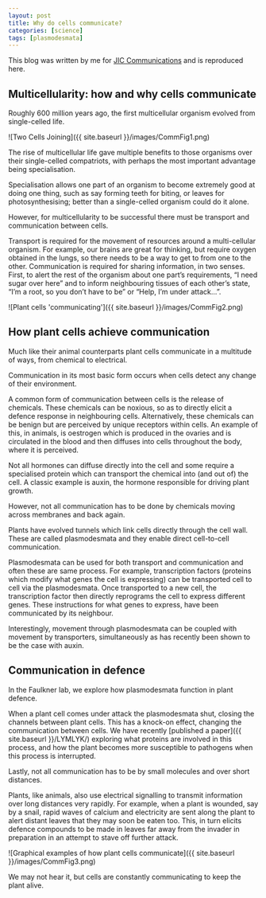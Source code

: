 ```yaml
---
layout: post
title: Why do cells communicate?
categories: [science]
tags: [plasmodesmata]
---
```

This blog was written by me for [JIC Communications](#) and is reproduced here.

## Multicellularity: how and why cells communicate

Roughly 600 million years ago, the first multicellular organism evolved from single-celled life.

![Two Cells Joining]({{ site.baseurl }}/images/CommFig1.png)

The rise of multicellular life gave multiple benefits to those organisms over their single-celled compatriots, with perhaps the most important advantage being specialisation.

Specialisation allows one part of an organism to become extremely good at doing one thing, such as say forming teeth for biting, or leaves for photosynthesising; better than a single-celled organism could do it alone.

However, for multicellularity to be successful there must be transport and communication between cells.

Transport is required for the movement of resources around a multi-cellular organism. For example, our brains are great for thinking, but require oxygen obtained in the lungs, so there needs to be a way to get to from one to the other. Communication is required for sharing information, in two senses. First, to alert the rest of the organism about one part’s requirements, “I need sugar over here” and to inform neighbouring tissues of each other’s state, “I’m a root, so you don’t have to be” or “Help, I’m under attack...”.

![Plant cells 'communicating']({{ site.baseurl }}/images/CommFig2.png)

## How plant cells achieve communication

Much like their animal counterparts plant cells communicate in a multitude of ways, from chemical to electrical.

Communication in its most basic form occurs when cells detect any change of their environment.

A common form of communication between cells is the release of chemicals. These chemicals can be noxious, so as to directly elicit a defence response in neighbouring cells. Alternatively, these chemicals can be benign but are perceived by unique receptors within cells. An example of this, in animals, is oestrogen which is produced in the ovaries and is circulated in the blood and then diffuses into cells throughout the body, where it is perceived.

Not all hormones can diffuse directly into the cell and some require a specialised protein which can transport the chemical into (and out of) the cell. A classic example is auxin, the hormone responsible for driving plant growth.

However, not all communication has to be done by chemicals moving across membranes and back again.

Plants have evolved tunnels which link cells directly through the cell wall. These are called plasmodesmata and they enable direct cell-to-cell communication.

Plasmodesmata can be used for both transport and communication and often these are same process. For example, transcription factors (proteins which modify what genes the cell is expressing) can be transported cell to cell via the plasmodesmata. Once transported to a new cell, the transcription factor then directly reprograms the cell to express different genes. These instructions for what genes to express, have been communicated by its neighbour.

Interestingly, movement through plasmodesmata can be coupled with movement by transporters, simultaneously as has recently been shown to be the case with auxin.

## Communication in defence
In the Faulkner lab, we explore how plasmodesmata function in plant defence.

When a plant cell comes under attack the plasmodesmata shut, closing the channels between plant cells. This has a knock-on effect, changing the communication between cells. We have recently [published a paper]({{ site.baseurl }}/LYMLYK/) exploring what proteins are involved in this process, and how the plant becomes more susceptible to pathogens when this process is interrupted.

Lastly, not all communication has to be by small molecules and over short distances.

Plants, like animals, also use electrical signalling to transmit information over long distances very rapidly. For example, when a plant is wounded, say by a snail, rapid waves of calcium and electricity are sent along the plant to alert distant leaves that they may soon be eaten too. This, in turn elicits defence compounds to be made in leaves far away from the invader in preparation in an attempt to stave off further attack.

![Graphical examples of how plant cells communicate]({{ site.baseurl }}/images/CommFig3.png)

We may not hear it, but cells are constantly communicating to keep the plant alive. 
